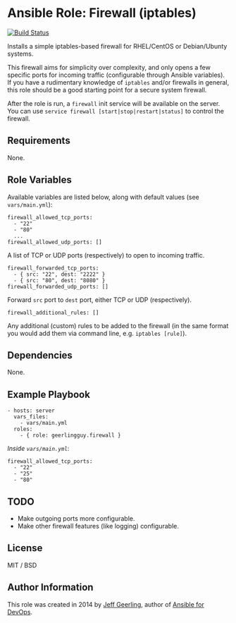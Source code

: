 # Ansible Role: Firewall (iptables)

[![Build Status](https://travis-ci.org/geerlingguy/ansible-role-firewall.svg?branch=master)](https://travis-ci.org/geerlingguy/ansible-role-firewall)

Installs a simple iptables-based firewall for RHEL/CentOS or Debian/Ubunty systems.

This firewall aims for simplicity over complexity, and only opens a few specific ports for incoming traffic (configurable through Ansible variables). If you have a rudimentary knowledge of `iptables` and/or firewalls in general, this role should be a good starting point for a secure system firewall.

After the role is run, a `firewall` init service will be available on the server. You can use `service firewall [start|stop|restart|status]` to control the firewall.

## Requirements

None.

## Role Variables

Available variables are listed below, along with default values (see `vars/main.yml`):

    firewall_allowed_tcp_ports:
      - "22"
      - "80"
      ...
    firewall_allowed_udp_ports: []

A list of TCP or UDP ports (respectively) to open to incoming traffic.

    firewall_forwarded_tcp_ports:
      - { src: "22", dest: "2222" }
      - { src: "80", dest: "8080" }
    firewall_forwarded_udp_ports: []

Forward `src` port to `dest` port, either TCP or UDP (respectively).

    firewall_additional_rules: []

Any additional (custom) rules to be added to the firewall (in the same format you would add them via command line, e.g. `iptables [rule]`).

## Dependencies

None.

## Example Playbook

    - hosts: server
      vars_files:
        - vars/main.yml
      roles:
        - { role: geerlingguy.firewall }

*Inside `vars/main.yml`*:

    firewall_allowed_tcp_ports:
      - "22"
      - "25"
      - "80"

## TODO

  - Make outgoing ports more configurable.
  - Make other firewall features (like logging) configurable.

## License

MIT / BSD

## Author Information

This role was created in 2014 by [Jeff Geerling](http://jeffgeerling.com/), author of [Ansible for DevOps](http://ansiblefordevops.com/).
